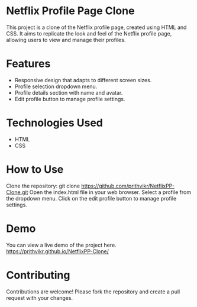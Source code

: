 # Netflix Profile Page Clone
This project is a clone of the Netflix profile page, created using HTML and CSS. It aims to replicate the look and feel of the Netflix profile page, allowing users to view and manage their profiles.

# Features
- Responsive design that adapts to different screen sizes.
- Profile selection dropdown menu.
- Profile details section with name and avatar.
- Edit profile button to manage profile settings.
# Technologies Used
- HTML
- CSS
# How to Use
Clone the repository: git clone https://github.com/prithvikr/NetflixPP-Clone.git
Open the index.html file in your web browser.
Select a profile from the dropdown menu.
Click on the edit profile button to manage profile settings.
# Demo
You can view a live demo of the project here.
https://prithvikr.github.io/NetflixPP-Clone/

# Contributing
Contributions are welcome! Please fork the repository and create a pull request with your changes.
